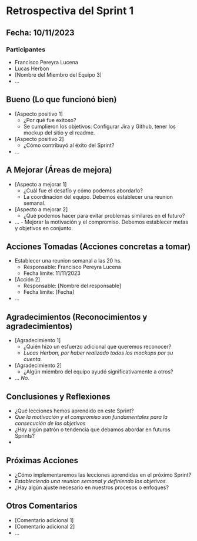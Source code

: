 # Retrospectiva del Sprint 1

## Fecha: 10/11/2023

### Participantes

- Francisco Pereyra Lucena
- Lucas Herbon
- [Nombre del Miembro del Equipo 3]
- ...

## Bueno (Lo que funcionó bien)

- [Aspecto positivo 1]
  - ¿Por qué fue exitoso?
  - Se cumplieron los objetivos: Configurar Jira y Github, tener los mockup del sitio y el readme.
- [Aspecto positivo 2]
  - ¿Cómo contribuyó al éxito del Sprint?
- ...

## A Mejorar (Áreas de mejora)

- [Aspecto a mejorar 1]
  - ¿Cuál fue el desafío y cómo podemos abordarlo?
  - La coordinación del equipo. Debemos establecer una reunion semanal.
- [Aspecto a mejorar 2]
  - ¿Qué podemos hacer para evitar problemas similares en el futuro?
- ... - Mejorar la motivación y el compromiso. Debemos establecer metas y objetivos en conjunto.

## Acciones Tomadas (Acciones concretas a tomar)

- Establecer una reunion semanal a las 20 hs.
  - Responsable: Francisco Pereyra Lucena
  - Fecha límite: 11/11/2023
- [Acción 2]
  - Responsable: [Nombre del responsable]
  - Fecha límite: [Fecha]
- ...

## Agradecimientos (Reconocimientos y agradecimientos)

- [Agradecimiento 1]
  - ¿Quién hizo un esfuerzo adicional que queremos reconocer?
  - _Lucas Herbon, por haber realizado todos los mockups por su cuenta._
- [Agradecimiento 2]
  - ¿Algún miembro del equipo ayudó significativamente a otros?
- ... _No._

## Conclusiones y Reflexiones

- ¿Qué lecciones hemos aprendido en este Sprint?
- _Que la motivación y el compromiso son fundamentales para la consecución de los objetivos_
- ¿Hay algún patrón o tendencia que debamos abordar en futuros Sprints?
-

## Próximas Acciones

- ¿Cómo implementaremos las lecciones aprendidas en el próximo Sprint?
- _Estableciendo una reunion semanal y definiendo los objetivos._
- ¿Hay algún ajuste necesario en nuestros procesos o enfoques?

## Otros Comentarios

- [Comentario adicional 1]
- [Comentario adicional 2]
- ...
